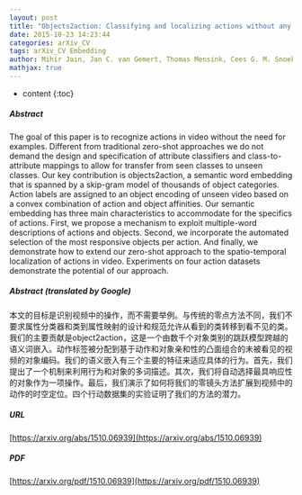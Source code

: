 ```yaml
---
layout: post
title: "Objects2action: Classifying and localizing actions without any video example"
date: 2015-10-23 14:23:44
categories: arXiv_CV
tags: arXiv_CV Embedding
author: Mihir Jain, Jan C. van Gemert, Thomas Mensink, Cees G. M. Snoek
mathjax: true
---
```


* content
{:toc}

##### Abstract
The goal of this paper is to recognize actions in video without the need for examples. Different from traditional zero-shot approaches we do not demand the design and specification of attribute classifiers and class-to-attribute mappings to allow for transfer from seen classes to unseen classes. Our key contribution is objects2action, a semantic word embedding that is spanned by a skip-gram model of thousands of object categories. Action labels are assigned to an object encoding of unseen video based on a convex combination of action and object affinities. Our semantic embedding has three main characteristics to accommodate for the specifics of actions. First, we propose a mechanism to exploit multiple-word descriptions of actions and objects. Second, we incorporate the automated selection of the most responsive objects per action. And finally, we demonstrate how to extend our zero-shot approach to the spatio-temporal localization of actions in video. Experiments on four action datasets demonstrate the potential of our approach.

##### Abstract (translated by Google)
本文的目标是识别视频中的操作，而不需要举例。与传统的零点方法不同，我们不要求属性分类器和类到属性映射的设计和规范允许从看到的类转移到看不见的类。我们的主要贡献是object2action，这是一个由数千个对象类别的跳跃模型跨越的语义词嵌入。动作标签被分配到基于动作和对象亲和性的凸面组合的未被看见的视频的对象编码。我们的语义嵌入有三个主要的特征来适应具体的行为。首先，我们提出了一个机制来利用行为和对象的多词描述。其次，我们将自动选择最具响应性的对象作为一项操作。最后，我们演示了如何将我们的零镜头方法扩展到视频中的动作的时空定位。四个行动数据集的实验证明了我们的方法的潜力。

##### URL
[https://arxiv.org/abs/1510.06939](https://arxiv.org/abs/1510.06939)

##### PDF
[https://arxiv.org/pdf/1510.06939](https://arxiv.org/pdf/1510.06939)

